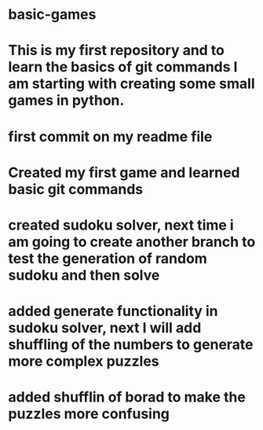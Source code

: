 # basic-games
# This is my first repository and to learn the basics of git commands I am starting with creating some small games in python.
# first commit on my readme file
# Created my first game and learned basic git commands
# created sudoku solver, next time i am going to create another branch to test the generation of random sudoku and then solve
# added generate functionality in sudoku solver, next I will add shuffling of the numbers to generate more complex puzzles
# added shufflin of borad to make the puzzles more confusing

